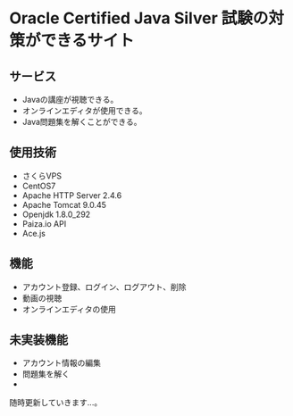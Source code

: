 # Oracle Certified Java Silver 試験の対策ができるサイト

## サービス
* Javaの講座が視聴できる。
* オンラインエディタが使用できる。
* Java問題集を解くことができる。

## 使用技術
* さくらVPS
* CentOS7
* Apache HTTP Server 2.4.6
* Apache Tomcat 9.0.45
* Openjdk 1.8.0_292
* Paiza.io API
* Ace.js

## 機能
* アカウント登録、ログイン、ログアウト、削除
* 動画の視聴
* オンラインエディタの使用

## 未実装機能
* アカウント情報の編集
* 問題集を解く
* 
随時更新していきます...。
